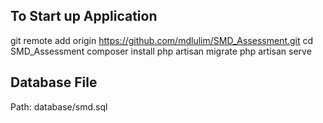 ## To Start up Application
git remote add origin https://github.com/mdlulim/SMD_Assessment.git
cd SMD_Assessment
composer install
php artisan migrate
php artisan serve

## Database File
Path: database/smd.sql

